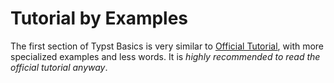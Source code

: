 # Tutorial by Examples
The first section of Typst Basics is very similar to [Official Tutorial](https://typst.app/docs/tutorial/), with more specialized examples and less words. It is _highly recommended to read the official tutorial anyway_.
